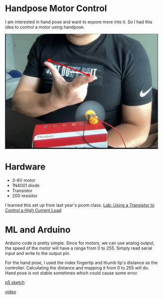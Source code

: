 # Handpose Motor Control

I am interested in hand pose and want to expore more into it. So I had this idea to control a motor using handpose. 

![asset](assets/gifm.gif)

# Hardware
* 3-6V motor
* 1N4001 diode
* Transistor
* 200 resisitor

I learned this set up from last year's pcom class. 
[Lab: Using a Transistor to Control a High Current Load](https://itp.nyu.edu/physcomp/labs/motors-and-transistors/using-a-transistor-to-control-a-high-current-load/)

# ML and Arduino 

Arduino code is pretty simple. Since for motors, we can use analog output, the speed of the motor will have a range from 0 to 255. Simply read serial input and write to the output pin.

For the hand pose, I used the index fingertip and thumb tip's distance as the controller. Calculating the distance and mapping it from 0 to 255 will do.  Hand pose is not stable sometimes which could cause some error. 

[p5 sketch](https://editor.p5js.org/yzhang33/sketches/EW2-mAia9)

[video](https://youtu.be/TPOsOZvmayo)